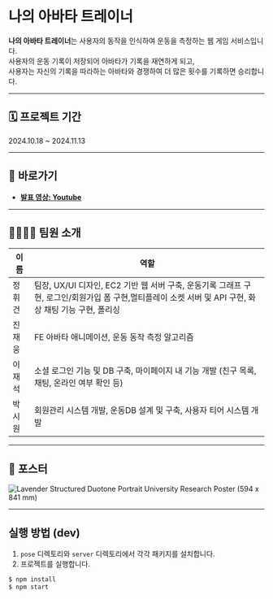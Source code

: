 # 나의 아바타 트레이너

**나의 아바타 트레이너**는 사용자의 동작을 인식하여 운동을 측정하는 웹 게임 서비스입니다.  
사용자의 운동 기록이 저장되어 아바타가 기록을 재연하게 되고,  
사용자는 자신의 기록을 따라하는 아바타와 경쟁하여 더 많은 횟수를 기록하면 승리합니다.

---

## 🗓️ 프로젝트 기간  
2024.10.18 ~ 2024.11.13  

---

## 🔗 바로가기  
- **[발표 영상: Youtube](https://www.youtube.com/watch?v=HrmuUP62Thg&t=1s)**
  

---

## 👨‍👨‍👦‍👦 팀원 소개  

| 이름     | 역할     |
|----------|----------|
| 정휘건   | 팀장, UX/UI 디자인,  EC2 기반 웹 서버 구축, 운동기록 그래프 구현, 로그인/회원가입 폼 구현,멀티플레이 소켓 서버 및 API 구현, 화상 채팅 기능 구현, 폴리싱          |
| 진재웅   | FE 아바타 애니메이션, 운동 동작 측정 알고리즘         |
| 이재석   | 소셜 로그인 기능 및 DB 구축, 마이페이지 내 기능 개발 (친구 목록, 채팅, 온라인 여부 확인 등)  |
| 박시원   | 회원관리 시스템 개발, 운동DB 설계 및 구축, 사용자 티어 시스템 개발  |

---

## 📜 포스터  
![Lavender Structured Duotone Portrait University Research Poster (594 x 841 mm)](https://github.com/user-attachments/assets/4be09cf9-26cb-4fd0-8abc-4bbb8f4fd412)


---

## 실행 방법 (dev)

1. `pose` 디렉토리와 `server` 디렉토리에서 각각 패키지를 설치합니다.  
2. 프로젝트를 실행합니다.  

```bash
$ npm install
$ npm start
